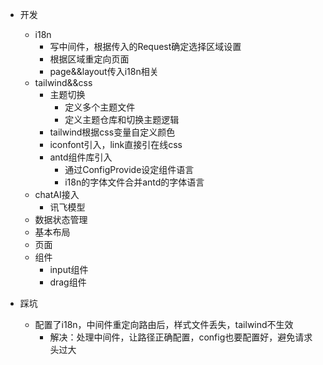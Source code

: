 * 开发
  - i18n
    - 写中间件，根据传入的Request确定选择区域设置
    - 根据区域重定向页面
    - page&&layout传入i18n相关
  - tailwind&&css
    - 主题切换
      - 定义多个主题文件
      - 定义主题仓库和切换主题逻辑
    - tailwind根据css变量自定义颜色
    - iconfont引入，link直接引在线css
    - antd组件库引入
      - 通过ConfigProvide设定组件语言
      - i18n的字体文件合并antd的字体语言
  - chatAI接入
    - 讯飞模型
  - 数据状态管理
  - 基本布局
  - 页面
  - 组件
    - input组件
    - drag组件

* 踩坑
  - 配置了i18n，中间件重定向路由后，样式文件丢失，tailwind不生效
    - 解决：处理中间件，让路径正确配置，config也要配置好，避免请求头过大